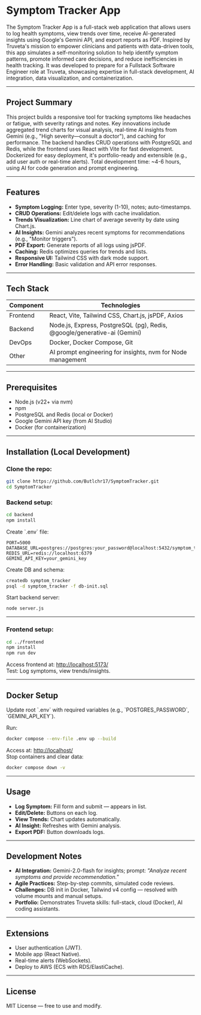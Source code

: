 # Symptom Tracker App

The Symptom Tracker App is a full-stack web application that allows users to log health symptoms, view trends over time, receive AI-generated insights using Google's Gemini API, and export reports as PDF. Inspired by Truveta's mission to empower clinicians and patients with data-driven tools, this app simulates a self-monitoring solution to help identify symptom patterns, promote informed care decisions, and reduce inefficiencies in health tracking. It was developed to prepare for a Fullstack Software Engineer role at Truveta, showcasing expertise in full-stack development, AI integration, data visualization, and containerization.

---

## Project Summary

This project builds a responsive tool for tracking symptoms like headaches or fatigue, with severity ratings and notes. Key innovations include aggregated trend charts for visual analysis, real-time AI insights from Gemini (e.g., "High severity—consult a doctor"), and caching for performance. The backend handles CRUD operations with PostgreSQL and Redis, while the frontend uses React with Vite for fast development. Dockerized for easy deployment, it's portfolio-ready and extensible (e.g., add user auth or real-time alerts). Total development time: ~4-6 hours, using AI for code generation and prompt engineering.

---

## Features

- **Symptom Logging:** Enter type, severity (1-10), notes; auto-timestamps.
- **CRUD Operations:** Edit/delete logs with cache invalidation.
- **Trends Visualization:** Line chart of average severity by date using Chart.js.
- **AI Insights:** Gemini analyzes recent symptoms for recommendations (e.g., "Monitor triggers").
- **PDF Export:** Generate reports of all logs using jsPDF.
- **Caching:** Redis optimizes queries for trends and lists.
- **Responsive UI:** Tailwind CSS with dark mode support.
- **Error Handling:** Basic validation and API error responses.

---

## Tech Stack

| Component  | Technologies                                             |
|------------|---------------------------------------------------------|
| Frontend   | React, Vite, Tailwind CSS, Chart.js, jsPDF, Axios       |
| Backend    | Node.js, Express, PostgreSQL (pg), Redis, @google/generative-ai (Gemini) |
| DevOps     | Docker, Docker Compose, Git                              |
| Other      | AI prompt engineering for insights, nvm for Node management |

---

## Prerequisites

- Node.js (v22+ via nvm)  
- npm  
- PostgreSQL and Redis (local or Docker)  
- Google Gemini API key (from AI Studio)  
- Docker (for containerization)  

---

## Installation (Local Development)

### Clone the repo:
```bash
git clone https://github.com/Butlchr17/SymptomTracker.git
cd SymptomTracker
```

### Backend setup:
```bash
cd backend
npm install
```

Create \`.env\` file:
```
PORT=5000
DATABASE_URL=postgres://postgres:your_password@localhost:5432/symptom_tracker
REDIS_URL=redis://localhost:6379
GEMINI_API_KEY=your_gemini_key
```

Create DB and schema:
```bash
createdb symptom_tracker
psql -d symptom_tracker -f db-init.sql
```

Start backend server:
```bash
node server.js
```

---

### Frontend setup:
```bash
cd ../frontend
npm install
npm run dev
```

Access frontend at: [http://localhost:5173/](http://localhost:5173/)  
Test: Log symptoms, view trends/insights.

---

## Docker Setup

Update root \`.env\` with required variables (e.g., \`POSTGRES_PASSWORD\`, \`GEMINI_API_KEY\`).

Run:
```bash
docker compose --env-file .env up --build
```

Access at: [http://localhost/](http://localhost/)  
Stop containers and clear data:
```bash
docker compose down -v
```

---

## Usage

- **Log Symptom:** Fill form and submit — appears in list.
- **Edit/Delete:** Buttons on each log.
- **View Trends:** Chart updates automatically.
- **AI Insight:** Refreshes with Gemini analysis.
- **Export PDF:** Button downloads logs.

---

## Development Notes

- **AI Integration:** Gemini-2.0-flash for insights; prompt: _"Analyze recent symptoms and provide recommendation."_
- **Agile Practices:** Step-by-step commits, simulated code reviews.
- **Challenges:** DB init in Docker, Tailwind v4 config — resolved with volume mounts and manual setups.
- **Portfolio:** Demonstrates Truveta skills: full-stack, cloud (Docker), AI coding assistants.

---

## Extensions

- User authentication (JWT).  
- Mobile app (React Native).  
- Real-time alerts (WebSockets).  
- Deploy to AWS (ECS with RDS/ElastiCache).

---

## License

MIT License — free to use and modify.

